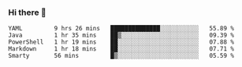 ### Hi there 👋


<!--START_SECTION:waka-->
```text
YAML         9 hrs 26 mins   ██████████████░░░░░░░░░░░   55.89 % 
Java         1 hr 35 mins    ██▒░░░░░░░░░░░░░░░░░░░░░░   09.39 % 
PowerShell   1 hr 19 mins    ██░░░░░░░░░░░░░░░░░░░░░░░   07.88 % 
Markdown     1 hr 18 mins    ██░░░░░░░░░░░░░░░░░░░░░░░   07.71 % 
Smarty       56 mins         █▒░░░░░░░░░░░░░░░░░░░░░░░   05.59 % 
```
<!--END_SECTION:waka-->

<!--
**ssrahul96/ssrahul96** is a ✨ _special_ ✨ repository because its `README.md` (this file) appears on your GitHub profile.

Here are some ideas to get you started:

- 🔭 I’m currently working on ...
- 🌱 I’m currently learning ...
- 👯 I’m looking to collaborate on ...
- 🤔 I’m looking for help with ...
- 💬 Ask me about ...
- 📫 How to reach me: ...
- 😄 Pronouns: ...
- ⚡ Fun fact: ...
-->
